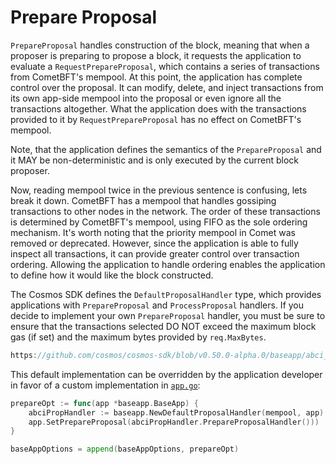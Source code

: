 # Prepare Proposal

`PrepareProposal` handles construction of the block, meaning that when a proposer
is preparing to propose a block, it requests the application to evaluate a
`RequestPrepareProposal`, which contains a series of transactions from CometBFT's
mempool. At this point, the application has complete control over the proposal.
It can modify, delete, and inject transactions from its own app-side mempool into
the proposal or even ignore all the transactions altogether. What the application
does with the transactions provided to it by `RequestPrepareProposal` has no
effect on CometBFT's mempool.

Note, that the application defines the semantics of the `PrepareProposal` and it
MAY be non-deterministic and is only executed by the current block proposer.

Now, reading mempool twice in the previous sentence is confusing, lets break it down.
CometBFT has a mempool that handles gossiping transactions to other nodes
in the network. The order of these transactions is determined by CometBFT's mempool,
using FIFO as the sole ordering mechanism. It's worth noting that the priority mempool
in Comet was removed or deprecated.
However, since the application is able to fully inspect
all transactions, it can provide greater control over transaction ordering.
Allowing the application to handle ordering enables the application to define how
it would like the block constructed.

The Cosmos SDK defines the `DefaultProposalHandler` type, which provides applications with
`PrepareProposal` and `ProcessProposal` handlers. If you decide to implement your
own `PrepareProposal` handler, you must be sure to ensure that the transactions
selected DO NOT exceed the maximum block gas (if set) and the maximum bytes provided
by `req.MaxBytes`.

```go reference
https://github.com/cosmos/cosmos-sdk/blob/v0.50.0-alpha.0/baseapp/abci_utils.go
```

This default implementation can be overridden by the application developer in
favor of a custom implementation in [`app.go`](https://docs.cosmos.network/main/build/building-apps/app-go):

```go
prepareOpt := func(app *baseapp.BaseApp) {
    abciPropHandler := baseapp.NewDefaultProposalHandler(mempool, app)
    app.SetPrepareProposal(abciPropHandler.PrepareProposalHandler()))
}

baseAppOptions = append(baseAppOptions, prepareOpt)
```
